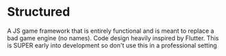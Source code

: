 # Structured
A JS game framework that is entirely functional and is meant to replace a bad game engine (no names).
Code design heavily inspired by Flutter.
This is SUPER early into development so don't use this in a professional setting
